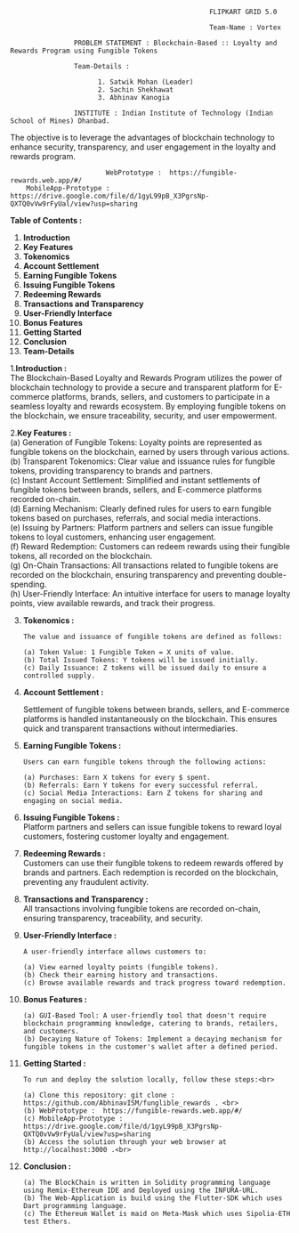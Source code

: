                                                       FLIPKART GRID 5.0
                                                      
                                                      Team-Name : Vortex

                    PROBLEM STATEMENT : Blockchain-Based :: Loyalty and Rewards Program using Fungible Tokens

                    Team-Details :
    
                          1. Satwik Mohan (Leader)
                          2. Sachin Shekhawat
                          3. Abhinav Kanogia

                    INSTITUTE : Indian Institute of Technology (Indian School of Mines) Dhanbad.


  The objective is to leverage the advantages of blockchain technology to enhance security, transparency, and user engagement in the loyalty and rewards program.
  
                            WebPrototype :  https://fungible-rewards.web.app/#/
        MobileApp-Prototype : https://drive.google.com/file/d/1gyL99pB_X3PgrsNp-QXTQ0vVw9rFyUal/view?usp=sharing
                            
**Table of Contents :** <br>

1. **Introduction** <br>
2. **Key Features** <br>
3. **Tokenomics** <br>
4. **Account Settlement** <br>
5. **Earning Fungible Tokens** <br>
6. **Issuing Fungible Tokens** <br>
7. **Redeeming Rewards** <br>
8. **Transactions and Transparency** <br>
9. **User-Friendly Interface** <br>
10. **Bonus Features** <br>
11. **Getting Started** <br>
12. **Conclusion** <br>
13. **Team-Details** <br>

1.**Introduction :** <br>
   The Blockchain-Based Loyalty and Rewards Program utilizes the power of blockchain technology to provide a secure and transparent platform for E-commerce platforms, 
   brands, sellers, and customers to participate in a seamless loyalty and rewards ecosystem. By employing fungible tokens on the blockchain, we ensure traceability, 
   security, and user empowerment.

2.**Key Features :** <br>
   (a) Generation of Fungible Tokens: Loyalty points are represented as fungible tokens on the blockchain, earned by users through various actions.<br>
   (b) Transparent Tokenomics: Clear value and issuance rules for fungible tokens, providing transparency to brands and partners.<br>
   (c) Instant Account Settlement: Simplified and instant settlements of fungible tokens between brands, sellers, and E-commerce platforms recorded on-chain.<br>
   (d) Earning Mechanism: Clearly defined rules for users to earn fungible tokens based on purchases, referrals, and social media interactions.<br>
   (e) Issuing by Partners: Platform partners and sellers can issue fungible tokens to loyal customers, enhancing user engagement.<br>
   (f) Reward Redemption: Customers can redeem rewards using their fungible tokens, all recorded on the blockchain.<br>
   (g) On-Chain Transactions: All transactions related to fungible tokens are recorded on the blockchain, ensuring transparency and preventing double-spending.<br>
   (h) User-Friendly Interface: An intuitive interface for users to manage loyalty points, view available rewards, and track their progress.<br>

3. **Tokenomics :** <br>
   
       The value and issuance of fungible tokens are defined as follows:

       (a) Token Value: 1 Fungible Token = X units of value.
       (b) Total Issued Tokens: Y tokens will be issued initially.
       (c) Daily Issuance: Z tokens will be issued daily to ensure a controlled supply.

4. **Account Settlement :** <br>

   Settlement of fungible tokens between brands, sellers, and E-commerce platforms is handled instantaneously on the blockchain. This ensures quick and transparent 
   transactions without intermediaries.

5. **Earning Fungible Tokens :** <br>

       Users can earn fungible tokens through the following actions:

       (a) Purchases: Earn X tokens for every $ spent.
       (b) Referrals: Earn Y tokens for every successful referral.
       (c) Social Media Interactions: Earn Z tokens for sharing and engaging on social media.

6. **Issuing Fungible Tokens :** <br>
    Platform partners and sellers can issue fungible tokens to reward loyal customers, fostering customer loyalty and engagement.

7. **Redeeming Rewards :** <br>
    Customers can use their fungible tokens to redeem rewards offered by brands and partners. Each redemption is recorded on the blockchain, preventing any fraudulent 
    activity.

8. **Transactions and Transparency :** <br>
    All transactions involving fungible tokens are recorded on-chain, ensuring transparency, traceability, and security.

9. **User-Friendly Interface :** <br>

       A user-friendly interface allows customers to:

       (a) View earned loyalty points (fungible tokens).
       (b) Check their earning history and transactions.
       (c) Browse available rewards and track progress toward redemption.

10. **Bonus Features :** <br>

        (a) GUI-Based Tool: A user-friendly tool that doesn't require blockchain programming knowledge, catering to brands, retailers, and customers.
        (b) Decaying Nature of Tokens: Implement a decaying mechanism for fungible tokens in the customer's wallet after a defined period.


11. **Getting Started :** <br>

        To run and deploy the solution locally, follow these steps:<br>

        (a) Clone this repository: git clone : https://github.com/AbhinavISM/funglible_rewards . <br>
        (b) WebPrototype :  https://fungible-rewards.web.app/#/
        (c) MobileApp-Prototype : https://drive.google.com/file/d/1gyL99pB_X3PgrsNp-QXTQ0vVw9rFyUal/view?usp=sharing
        (b) Access the solution through your web browser at http://localhost:3000 .<br>

13. **Conclusion :** <br>

        (a) The BlockChain is written in Solidity programming language using Remix-Ethereum IDE and Deployed using the INFURA-URL.
        (b) The Web-Application is build using the Flutter-SDK which uses Dart programming language.
        (c) The Ethereum Wallet is maid on Meta-Mask which uses Sipolia-ETH test Ethers.

